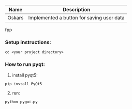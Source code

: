 


| Name | Description |
|------|-------------|
| Oskars| Implemented a button for saving user data|








fpp


### Setup instructions:
```
cd <your project directory>
```

### How to run pyqt:
1) install pyqt5:
```
pip install PyQt5
```
2) run:
```
python pygui.py
```





